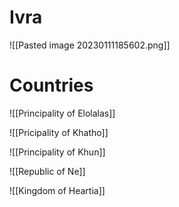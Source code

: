 # Ivra

![[Pasted image 20230111185602.png]]

# Countries

![[Principality of Elolalas]]

![[Pricipality of Khatho]]

![[Principality of Khun]]

![[Republic of Ne]]

![[Kingdom of Heartia]]